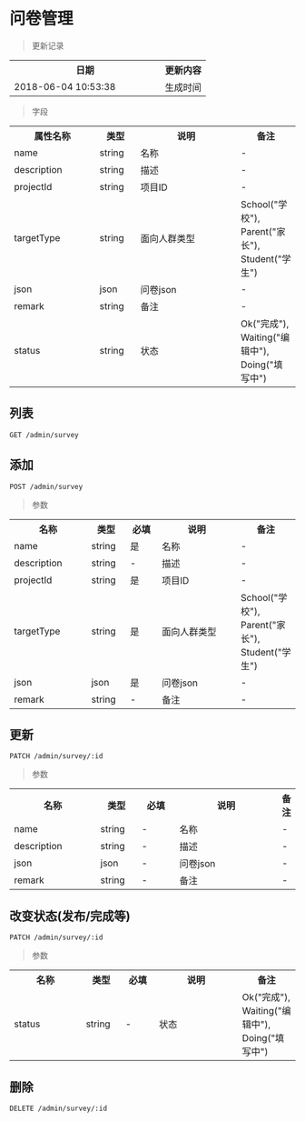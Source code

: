 # 问卷管理

> 更新记录

<table>
    <tr>
        <th style="width:250px;">日期</th>
        <th>更新内容</th>
    </tr>
    <tr>
        <td>2018-06-04 10:53:38</td>
        <td>生成时间</td>
    </tr>
</table>

> 字段

<table>
    <tr>
        <th style="width:150px;">属性名称</th>
        <th style="width:60px;">类型</th>
        <th style="width:200px;">说明</th>
        <th>备注</th>
    </tr>
    <tr>
        <td>name</td>
        <td>string</td>
        <td>名称</td>
        <td>-</td>
    </tr>
    <tr>
        <td>description</td>
        <td>string</td>
        <td>描述</td>
        <td>-</td>
    </tr>
    <tr>
        <td>projectId</td>
        <td>string</td>
        <td>项目ID</td>
        <td>-</td>
    </tr>
    <tr>
        <td>targetType</td>
        <td>string</td>
        <td>面向人群类型</td>
        <td>School("学校"), Parent("家长"), Student("学生")</td>
    </tr>
    <tr>
        <td>json</td>
        <td>json</td>
        <td>问卷json</td>
        <td>-</td>
    </tr>
    <tr>
        <td>remark</td>
        <td>string</td>
        <td>备注</td>
        <td>-</td>
    </tr>
    <tr>
        <td>status</td>
        <td>string</td>
        <td>状态</td>
        <td>Ok("完成"), Waiting("编辑中"), Doing("填写中")</td>
    </tr>
</table>


## 列表

```
GET /admin/survey
```

## 添加

```
POST /admin/survey
```

> 参数

<table>
    <tr>
        <th style="width:150px;">名称</th>
        <th style="width:60px;">类型</th>
        <th style="width:60px;">必填</th>
        <th style="width:200px;">说明</th>
        <th>备注</th>
    </tr>
    <tr>
        <td>name</td>
        <td>string</td>
        <td>是</td>
        <td>名称</td>
        <td>-</td>
    </tr>
    <tr>
        <td>description</td>
        <td>string</td>
        <td>-</td>
        <td>描述</td>
        <td>-</td>
    </tr>
    <tr>
        <td>projectId</td>
        <td>string</td>
        <td>是</td>
        <td>项目ID</td>
        <td>-</td>
    </tr>
    <tr>
        <td>targetType</td>
        <td>string</td>
        <td>是</td>
        <td>面向人群类型</td>
        <td>School("学校"), Parent("家长"), Student("学生")</td>
    </tr>
    <tr>
        <td>json</td>
        <td>json</td>
        <td>是</td>
        <td>问卷json</td>
        <td>-</td>
    </tr>
    <tr>
        <td>remark</td>
        <td>string</td>
        <td>-</td>
        <td>备注</td>
        <td>-</td>
    </tr>
</table>


## 更新

```
PATCH /admin/survey/:id
```

> 参数

<table>
    <tr>
        <th style="width:150px;">名称</th>
        <th style="width:60px;">类型</th>
        <th style="width:60px;">必填</th>
        <th style="width:200px;">说明</th>
        <th>备注</th>
    </tr>
    <tr>
        <td>name</td>
        <td>string</td>
        <td>-</td>
        <td>名称</td>
        <td>-</td>
    </tr>
    <tr>
        <td>description</td>
        <td>string</td>
        <td>-</td>
        <td>描述</td>
        <td>-</td>
    </tr>
    <tr>
        <td>json</td>
        <td>json</td>
        <td>-</td>
        <td>问卷json</td>
        <td>-</td>
    </tr>
    <tr>
        <td>remark</td>
        <td>string</td>
        <td>-</td>
        <td>备注</td>
        <td>-</td>
    </tr>
</table>

## 改变状态(发布/完成等)

```
PATCH /admin/survey/:id
```

> 参数

<table>
    <tr>
        <th style="width:150px;">名称</th>
        <th style="width:60px;">类型</th>
        <th style="width:60px;">必填</th>
        <th style="width:200px;">说明</th>
        <th>备注</th>
    </tr>
    <tr>
        <td>status</td>
        <td>string</td>
        <td>-</td>
        <td>状态</td>
        <td>Ok("完成"), Waiting("编辑中"), Doing("填写中")</td>
    </tr>
</table>

## 删除

```
DELETE /admin/survey/:id
```
